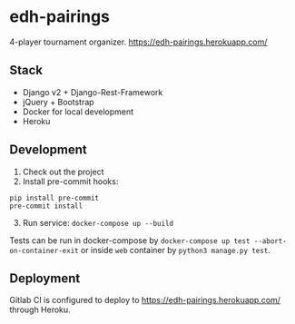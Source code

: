 # edh-pairings

4-player tournament organizer. https://edh-pairings.herokuapp.com/

## Stack

 - Django v2 + Django-Rest-Framework
 - jQuery + Bootstrap
 - Docker for local development
 - Heroku

## Development

 1. Check out the project
 2. Install pre-commit hooks:

```
pip install pre-commit
pre-commit install
```

 3. Run service: `docker-compose up --build`

Tests can be run in docker-compose by `docker-compose up test --abort-on-container-exit`
 or inside `web` container by `python3 manage.py test`.

## Deployment

Gitlab CI is configured to deploy to https://edh-pairings.herokuapp.com/ through Heroku.
